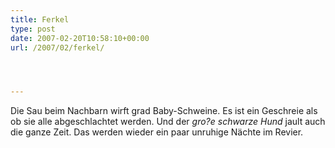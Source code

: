 ```yaml
---
title: Ferkel
type: post
date: 2007-02-20T10:58:10+00:00
url: /2007/02/ferkel/




---
```

Die Sau beim Nachbarn wirft grad Baby-Schweine. Es ist ein Geschreie als ob sie alle abgeschlachtet werden. Und der _gro?e schwarze Hund_ jault auch die ganze Zeit. Das werden wieder ein paar unruhige Nächte im Revier.
